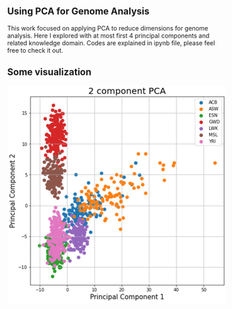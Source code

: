 ## Using PCA for Genome Analysis

This work focused on applying PCA to reduce dimensions for genome analysis. Here I explored with at most first 4 principal components and related knowledge domain. Codes are explained in ipynb file, please feel free to check it out.

## Some visualization

![plot](./images/pic1.png)
